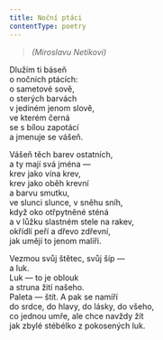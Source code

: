 ```yaml
---
title: Noční ptáci
contentType: poetry
---
```


<section>

> _(Miroslavu Netíkovi)_

Dlužím ti báseň  
o nočních ptácích:  
o sametové sově,  
o sterých barvách  
v jediném jenom slově,  
ve kterém černá  
se s bílou zapotácí  
a jmenuje se vášeň.

</section>

<section>

Vášeň těch barev ostatních,  
a ty mají svá jména —  
krev jako vína krev,  
krev jako oběh krevní  
a barvu smutku,  
ve slunci slunce, v sněhu sníh,  
když oko otřpytněné sténá  
a v lůžku slastném stele na rakev,  
okřídlí peří a dřevo zdřevní,  
jak umějí to jenom malíři.

</section>

<section>

Vezmou svůj štětec, svůj šíp —  
a luk.  
Luk — to je oblouk  
a struna žití našeho.  
Paleta — štít. A pak se namíří  
do srdce, do hlavy, do lásky, do všeho,  
co jednou umře, ale chce navždy žít  
jak zbylé stébélko z pokosených luk.

</section>
